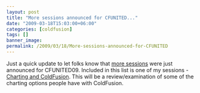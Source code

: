 ```yaml
---
layout: post
title: "More sessions announced for CFUNITED..."
date: "2009-03-18T15:03:00+06:00"
categories: [coldfusion]
tags: []
banner_image: 
permalink: /2009/03/18/More-sessions-announced-for-CFUNITED
---
```


Just a quick update to let folks know that <a href="http://cfunited.com/blog/index.cfm/2009/3/18/MORE-New-speakers-and-topics-announced-in-March">more sessions</a> were just announced for CFUNITED09. Included in this list is one of my sessions - <a href="http://cfunited.com/go/topics/2009#topic-1828">Charting and ColdFusion</a>. This will be a review/examination of some of the charting options people have with ColdFusion.